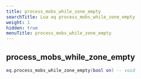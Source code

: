 ```yaml
---
title: process_mobs_while_zone_empty
searchTitle: Lua eq process_mobs_while_zone_empty
weight: 1
hidden: true
menuTitle: process_mobs_while_zone_empty
---
```

## process_mobs_while_zone_empty
```lua
eq.process_mobs_while_zone_empty(bool on) -- void
```